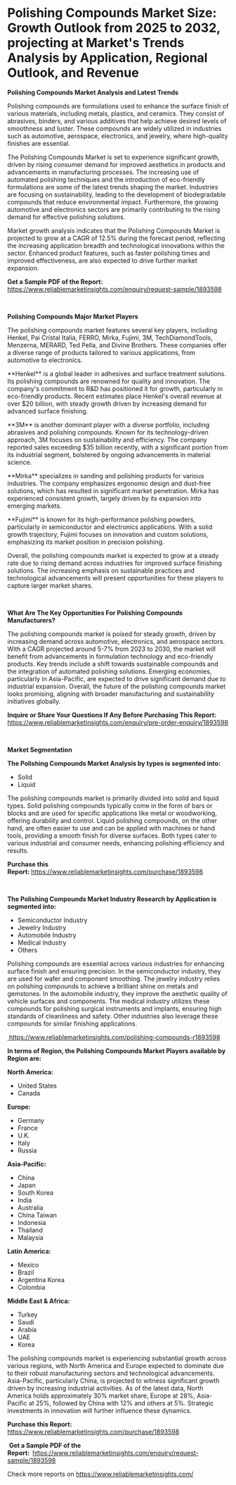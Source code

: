 <p><h1>Polishing Compounds Market Size: Growth Outlook from 2025 to 2032, projecting at Market's Trends Analysis by Application, Regional Outlook, and Revenue</h1></p><p><strong>Polishing Compounds Market Analysis and Latest Trends</strong></p>
<p><p>Polishing compounds are formulations used to enhance the surface finish of various materials, including metals, plastics, and ceramics. They consist of abrasives, binders, and various additives that help achieve desired levels of smoothness and luster. These compounds are widely utilized in industries such as automotive, aerospace, electronics, and jewelry, where high-quality finishes are essential.</p><p>The Polishing Compounds Market is set to experience significant growth, driven by rising consumer demand for improved aesthetics in products and advancements in manufacturing processes. The increasing use of automated polishing techniques and the introduction of eco-friendly formulations are some of the latest trends shaping the market. Industries are focusing on sustainability, leading to the development of biodegradable compounds that reduce environmental impact. Furthermore, the growing automotive and electronics sectors are primarily contributing to the rising demand for effective polishing solutions.</p><p>Market growth analysis indicates that the Polishing Compounds Market is projected to grow at a CAGR of 12.5% during the forecast period, reflecting the increasing application breadth and technological innovations within the sector. Enhanced product features, such as faster polishing times and improved effectiveness, are also expected to drive further market expansion.</p></p>
<p><strong>Get a Sample PDF of the Report:&nbsp;</strong> <a href="https://www.reliablemarketinsights.com/enquiry/request-sample/1893598?utm_campaign=2240&utm_medium=2&utm_source=Github&utm_content=ia&utm_term=02042025&utm_id=polishing-compounds">https://www.reliablemarketinsights.com/enquiry/request-sample/1893598</a></p>
<p>&nbsp;</p>
<p><strong>Polishing Compounds Major Market Players</strong></p>
<p><p>The polishing compounds market features several key players, including Henkel, Pai Cristal Italia, FERRO, Mirka, Fujimi, 3M, TechDiamondTools, Menzerna, MERARD, Ted Pella, and Divine Brothers. These companies offer a diverse range of products tailored to various applications, from automotive to electronics.</p><p>**Henkel** is a global leader in adhesives and surface treatment solutions. Its polishing compounds are renowned for quality and innovation. The company's commitment to R&D has positioned it for growth, particularly in eco-friendly products. Recent estimates place Henkel's overall revenue at over $20 billion, with steady growth driven by increasing demand for advanced surface finishing.</p><p>**3M** is another dominant player with a diverse portfolio, including abrasives and polishing compounds. Known for its technology-driven approach, 3M focuses on sustainability and efficiency. The company reported sales exceeding $35 billion recently, with a significant portion from its industrial segment, bolstered by ongoing advancements in material science.</p><p>**Mirka** specializes in sanding and polishing products for various industries. The company emphasizes ergonomic design and dust-free solutions, which has resulted in significant market penetration. Mirka has experienced consistent growth, largely driven by its expansion into emerging markets.</p><p>**Fujimi** is known for its high-performance polishing powders, particularly in semiconductor and electronics applications. With a solid growth trajectory, Fujimi focuses on innovation and custom solutions, emphasizing its market position in precision polishing.</p><p>Overall, the polishing compounds market is expected to grow at a steady rate due to rising demand across industries for improved surface finishing solutions. The increasing emphasis on sustainable practices and technological advancements will present opportunities for these players to capture larger market shares.</p></p>
<p>&nbsp;</p>
<p><strong>What Are The Key Opportunities For Polishing Compounds Manufacturers?</strong></p>
<p><p>The polishing compounds market is poised for steady growth, driven by increasing demand across automotive, electronics, and aerospace sectors. With a CAGR projected around 5-7% from 2023 to 2030, the market will benefit from advancements in formulation technology and eco-friendly products. Key trends include a shift towards sustainable compounds and the integration of automated polishing solutions. Emerging economies, particularly in Asia-Pacific, are expected to drive significant demand due to industrial expansion. Overall, the future of the polishing compounds market looks promising, aligning with broader manufacturing and sustainability initiatives globally.</p></p>
<p><strong>Inquire or Share Your Questions If Any Before Purchasing This Report:</strong> <a href="https://www.reliablemarketinsights.com/enquiry/pre-order-enquiry/1893598?utm_campaign=2240&utm_medium=2&utm_source=Github&utm_content=ia&utm_term=02042025&utm_id=polishing-compounds">https://www.reliablemarketinsights.com/enquiry/pre-order-enquiry/1893598</a></p>
<p>&nbsp;</p>
<p><strong>Market Segmentation</strong></p>
<p><strong>The Polishing Compounds Market Analysis by types is segmented into:</strong></p>
<p><ul><li>Solid</li><li>Liquid</li></ul></p>
<p><p>The polishing compounds market is primarily divided into solid and liquid types. Solid polishing compounds typically come in the form of bars or blocks and are used for specific applications like metal or woodworking, offering durability and control. Liquid polishing compounds, on the other hand, are often easier to use and can be applied with machines or hand tools, providing a smooth finish for diverse surfaces. Both types cater to various industrial and consumer needs, enhancing polishing efficiency and results.</p></p>
<p><strong>Purchase this Report:&nbsp;</strong><a href="https://www.reliablemarketinsights.com/purchase/1893598?utm_campaign=2240&utm_medium=2&utm_source=Github&utm_content=ia&utm_term=02042025&utm_id=polishing-compounds">https://www.reliablemarketinsights.com/purchase/1893598</a></p>
<p>&nbsp;</p>
<p><strong>The Polishing Compounds Market Industry Research by Application is segmented into:</strong></p>
<p><ul><li>Semiconductor Industry</li><li>Jewelry Industry</li><li>Automobile Industry</li><li>Medical Industry</li><li>Others</li></ul></p>
<p><p>Polishing compounds are essential across various industries for enhancing surface finish and ensuring precision. In the semiconductor industry, they are used for wafer and component smoothing. The jewelry industry relies on polishing compounds to achieve a brilliant shine on metals and gemstones. In the automobile industry, they improve the aesthetic quality of vehicle surfaces and components. The medical industry utilizes these compounds for polishing surgical instruments and implants, ensuring high standards of cleanliness and safety. Other industries also leverage these compounds for similar finishing applications.</p></p>
<p><a href="https://www.reliablemarketinsights.com/polishing-compounds-r1893598?utm_campaign=2240&utm_medium=2&utm_source=Github&utm_content=ia&utm_term=02042025&utm_id=polishing-compounds">&nbsp;https://www.reliablemarketinsights.com/polishing-compounds-r1893598</a></p>
<p><strong>In terms of Region, the Polishing Compounds Market Players available by Region are:</strong></p>
<p>
    <p> <strong> North America: </strong>
        <ul>
            <li>United States</li>
            <li>Canada</li>
        </ul>
        </p> 
    <p> <strong> Europe: </strong>
        <ul>
            <li>Germany</li>
            <li>France</li>
            <li>U.K.</li>
            <li>Italy</li>
            <li>Russia</li>
        </ul>
        </p> 
    <p> <strong> Asia-Pacific: </strong>
        <ul>
            <li>China</li>
            <li>Japan</li>
            <li>South Korea</li>
            <li>India</li>
            <li>Australia</li>
            <li>China Taiwan</li>
            <li>Indonesia</li>
            <li>Thailand</li>
            <li>Malaysia</li>
        </ul>
        </p> 
    <p> <strong> Latin America: </strong>
        <ul>
            <li>Mexico</li>
            <li>Brazil</li>
            <li>Argentina Korea</li>
            <li>Colombia</li>
        </ul>
        </p> 
    <p> <strong> Middle East & Africa: </strong>
        <ul>
            <li>Turkey</li>
            <li>Saudi</li>
            <li>Arabia</li>
            <li>UAE</li>
            <li>Korea</li>
        </ul>
    </p>
    </p>
<p><p>The polishing compounds market is experiencing substantial growth across various regions, with North America and Europe expected to dominate due to their robust manufacturing sectors and technological advancements. Asia-Pacific, particularly China, is projected to witness significant growth driven by increasing industrial activities. As of the latest data, North America holds approximately 30% market share, Europe at 28%, Asia-Pacific at 25%, followed by China with 12% and others at 5%. Strategic investments in innovation will further influence these dynamics.</p></p>
<p><strong>Purchase this Report: </strong><a href="https://www.reliablemarketinsights.com/purchase/1893598?utm_campaign=2240&utm_medium=2&utm_source=Github&utm_content=ia&utm_term=02042025&utm_id=polishing-compounds">https://www.reliablemarketinsights.com/purchase/1893598</a></p>
<p>&nbsp;<strong>Get a Sample PDF of the Report:&nbsp;&nbsp;</strong><a href="https://www.reliablemarketinsights.com/enquiry/request-sample/1893598?utm_campaign=2240&utm_medium=2&utm_source=Github&utm_content=ia&utm_term=02042025&utm_id=polishing-compounds">https://www.reliablemarketinsights.com/enquiry/request-sample/1893598</a></p>
<p><strong></strong></p>
<p>Check more reports on <a href="https://www.reliablemarketinsights.com/?utm_campaign=2240&utm_medium=2&utm_source=Github&utm_content=ia&utm_term=02042025&utm_id=polishing-compounds">https://www.reliablemarketinsights.com/</a></p>